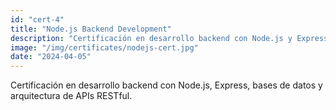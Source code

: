 ```yaml
---
id: "cert-4"
title: "Node.js Backend Development"
description: "Certificación en desarrollo backend con Node.js y Express"
image: "/img/certificates/nodejs-cert.jpg"
date: "2024-04-05"
---
```


Certificación en desarrollo backend con Node.js, Express, bases de datos y arquitectura de APIs RESTful.
